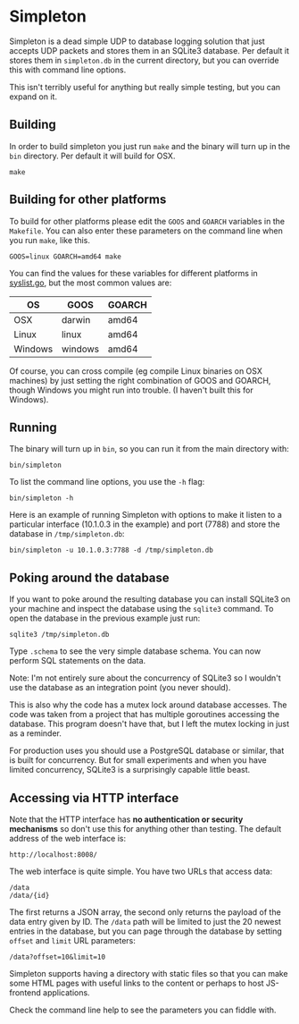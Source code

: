 # Simpleton

Simpleton is a dead simple UDP to database logging solution that just
accepts UDP packets and stores them in an SQLite3 database.  Per
default it stores them in `simpleton.db` in the current directory, but
you can override this with command line options.

This isn't terribly useful for anything but really simple testing, but
you can expand on it.

## Building

In order to build simpleton you just run `make` and the binary will
turn up in the `bin` directory.  Per default it will build for OSX.

    make

## Building for other platforms

To build for other platforms please edit the `GOOS` and `GOARCH`
variables in the `Makefile`.  You can also enter these parameters on
the command line when you run `make`, like this.

    GOOS=linux GOARCH=amd64 make
	
You can find the values for these variables for different platforms in 
[syslist.go](https://github.com/golang/go/blob/master/src/go/build/syslist.go),
but the most common values are:

| OS      | GOOS     | GOARCH |
|---------|----------|--------|
| OSX     | darwin   | amd64  |
| Linux   | linux    | amd64  |
| Windows | windows  | amd64  |

Of course, you can cross compile (eg compile Linux binaries on OSX
machines) by just setting the right combination of GOOS and GOARCH,
though Windows you might run into trouble.  (I haven't built this for
Windows).
  
## Running 

The binary will turn up in `bin`, so you can run it from the main
directory with:

    bin/simpleton
	
To list the command line options, you use the `-h` flag:

    bin/simpleton -h
	
Here is an example of running Simpleton with options to make it listen
to a particular interface (10.1.0.3 in the example) and port (7788)
and store the database in `/tmp/simpleton.db`:

    bin/simpleton -u 10.1.0.3:7788 -d /tmp/simpleton.db
	
## Poking around the database

If you want to poke around the resulting database you can install
SQLite3 on your machine and inspect the database using the `sqlite3`
command.  To open the database in the previous example just run:

    sqlite3 /tmp/simpleton.db
	
Type `.schema` to see the very simple database schema.  You can now
perform SQL statements on the data.

Note: I'm not entirely sure about the concurrency of SQLite3 so I
wouldn't use the database as an integration point (you never should).

This is also why the code has a mutex lock around database accesses.
The code was taken from a project that has multiple goroutines
accessing the database.  This program doesn't have that, but I left
the mutex locking in just as a reminder.

For production uses you should use a PostgreSQL database or similar,
that is built for concurrency.  But for small experiments and when you
have limited concurrency, SQLite3 is a surprisingly capable little
beast.


## Accessing via HTTP interface

Note that the HTTP interface has **no authentication or security
mechanisms** so don't use this for anything other than testing.  The
default address of the web interface is:

    http://localhost:8008/

The web interface is quite simple.  You have two URLs that access
data:

    /data
	/data/{id}
	
The first returns a JSON array, the second only returns the payload of
the data entry given by ID.  The `/data` path will be limited to just
the 20 newest entries in the database, but you can page through the
database by setting `offset` and `limit` URL parameters:

    /data?offset=10&limit=10
	

Simpleton supports having a directory with static files so that you
can make some HTML pages with useful links to the content or perhaps
to host JS-frontend applications.

Check the command line help to see the parameters you can fiddle with.
